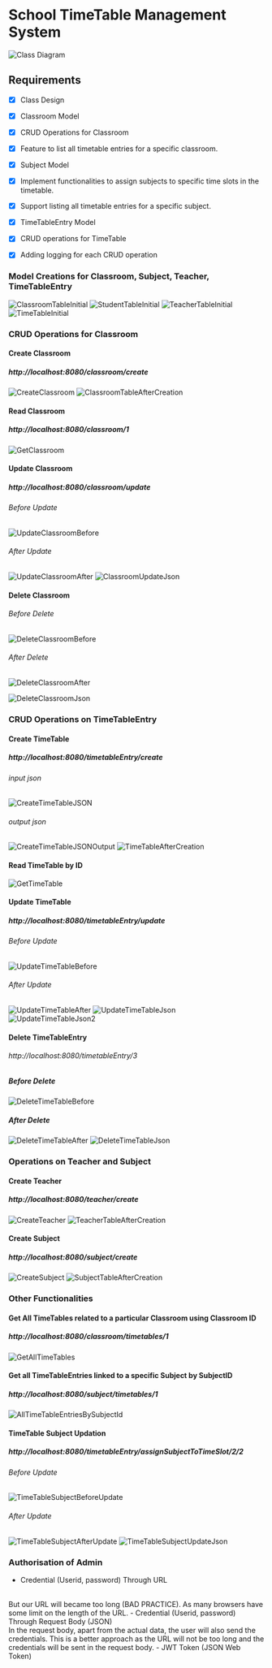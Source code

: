 # School TimeTable Management System
![Class Diagram](assests/ClassDiagram.jpg)

## Requirements
- [x] Class Design
- [X] Classroom Model
- [x] CRUD Operations for Classroom
- [x] Feature to list all timetable entries for a specific classroom.
- [x] Subject Model
- [x] Implement functionalities to assign subjects to specific time slots in the timetable.
- [x] Support listing all timetable entries for a specific subject.
- [x] TimeTableEntry Model
- [x] CRUD operations for TimeTable
- [x] Adding logging for each CRUD operation


### Model Creations for Classroom, Subject, Teacher, TimeTableEntry
![ClassroomTableInitial](assests/ClassroomTableInitial.png)
![StudentTableInitial](assests/SubjectTableInitial.png)
![TeacherTableInitial](assests/TeacherTableInitial.png)
![TimeTableInitial](assests/TimeTableInitial.png)

### CRUD Operations for Classroom

#### Create Classroom
##### http://localhost:8080/classroom/create
![CreateClassroom](assests/ClassroomCreation.png)
![ClassroomTableAfterCreation](assests/ClassroomTableUpdated.png)

#### Read Classroom
##### http://localhost:8080/classroom/1
![GetClassroom](assests/ClassroomGet.png)

#### Update Classroom
##### http://localhost:8080/classroom/update
###### Before Update
![UpdateClassroomBefore](assests/ClassroomBeforeUpdate.png)
###### After Update
![UpdateClassroomAfter](assests/ClassroomTableAfterUpdate.png)
![ClassroomUpdateJson](assests/ClassroomUpdateJson.png)

#### Delete Classroom
###### Before Delete
![DeleteClassroomBefore](assests/ClassroomTableBeforeDeletion.png)
###### After Delete
![DeleteClassroomAfter](assests/ClassroomTableAfterDeletion.png)

![DeleteClassroomJson](assests/ClassroomTableDeleteJson.png)

### CRUD Operations on TimeTableEntry
#### Create TimeTable
##### http://localhost:8080/timetableEntry/create
###### input json
![CreateTimeTableJSON](assests/TimeTableCreationInput.png)
###### output json
![CreateTimeTableJSONOutput](assests/TimeTableCreationOutput.png)
![TimeTableAfterCreation](assests/TimeTableUpdated.png)

#### Read TimeTable by ID
![GetTimeTable](assests/TimeTableGetOperation.png)

#### Update TimeTable
##### http://localhost:8080/timetableEntry/update
###### Before Update
![UpdateTimeTableBefore](assests/TimeTableEntryBeforeUpdation.png)
###### After Update
![UpdateTimeTableAfter](assests/TimeTableEntryAfterUpdation.png)
![UpdateTimeTableJson](assests/TimeTableUpdationJson1.png)
![UpdateTimeTableJson2](assests/TimeTableUpdationJson2.png)

#### Delete TimeTableEntry
###### http://localhost:8080/timetableEntry/3
##### Before Delete
![DeleteTimeTableBefore](assests/TimetableBeforeDeletion.png)
##### After Delete
![DeleteTimeTableAfter](assests/TimeTableAfterDeletion.png)
![DeleteTimeTableJson](assests/TimeTableDeletionJson.png)

### Operations on Teacher and Subject

#### Create Teacher 
##### http://localhost:8080/teacher/create
![CreateTeacher](assests/TeacherCreation.png)
![TeacherTableAfterCreation](assests/DeepakTable.png)

#### Create Subject
##### http://localhost:8080/subject/create
![CreateSubject](assests/SubjectCreation.png)
![SubjectTableAfterCreation](assests/SubjectTableUpdated.png)

### Other Functionalities
#### Get All TimeTables related to a particular Classroom using Classroom ID 
##### http://localhost:8080/classroom/timetables/1
![GetAllTimeTables](assests/AllTimeTableEntriesByClassroomId.png)


#### Get all TimeTableEntries linked to a specific Subject by SubjectID
##### http://localhost:8080/subject/timetables/1
![AllTimeTableEntriesBySubjectId](assests/AllTimeTableEntriesBySubjectId.png)

#### TimeTable Subject Updation
##### http://localhost:8080/timetableEntry/assignSubjectToTimeSlot/2/2
###### Before Update
![TimeTableSubjectBeforeUpdate](assests/TimeTableSubjectUpdationBefore.png)
###### After Update
![TimeTableSubjectAfterUpdate](assests/TimeTableSubjectUpdationAfter.png)
![TimeTableSubjectUpdateJson](assests/TimeTableSubjectUpdationJson.png)


### Authorisation of Admin
- Credential (Userid, password) Through URL
<br>
But our URL will became too long (BAD PRACTICE). As many browsers have some limit on the length of the URL.
- Credential (Userid, password) Through Request Body (JSON)
<br>
In the request body, apart from the actual data, the user will also send the credentials. This is a better approach as the URL will not be too long and the credentials will be sent in the request body.
- JWT Token (JSON Web Token)



